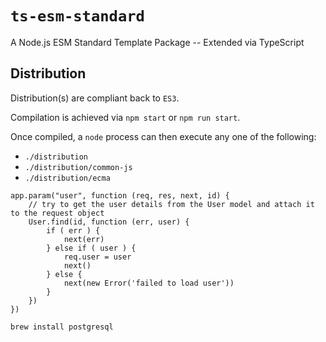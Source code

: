 # `ts-esm-standard` #

A Node.js ESM Standard Template Package -- Extended via TypeScript

## Distribution ##

Distribution(s) are compliant back to `ES3`.

Compilation is achieved via `npm start` or `npm run start`.

Once compiled, a `node` process can then execute any one of the following:

- `./distribution`
- `./distribution/common-js`
- `./distribution/ecma`

```node
app.param("user", function (req, res, next, id) {
    // try to get the user details from the User model and attach it to the request object
    User.find(id, function (err, user) {
        if ( err ) {
            next(err)
        } else if ( user ) {
            req.user = user
            next()
        } else {
            next(new Error('failed to load user'))
        }
    })
})
```

```shell
brew install postgresql
```
